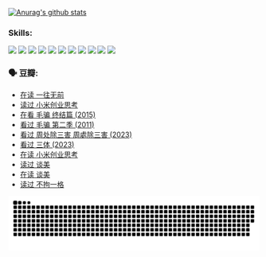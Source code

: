 
[![Anurag's github stats](https://github-readme-stats.vercel.app/api?username=w940853815)](https://github.com/anuraghazra/github-readme-stats)

### Skills:

<code><img height="32" src="https://cdn.jsdelivr.net/npm/simple-icons@v5/icons/python.svg"></code>
<code><img height="32" src="https://cdn.jsdelivr.net/npm/simple-icons@v5/icons/javascript.svg"></code>
<code><img height="32" src="https://cdn.jsdelivr.net/npm/simple-icons@v5/icons/django.svg"></code>
<code><img height="32" src="https://cdn.jsdelivr.net/npm/simple-icons@v5/icons/flask.svg"></code>
<code><img height="32" src="https://cdn.jsdelivr.net/npm/simple-icons@v5/icons/vuetify.svg"></code>
<code><img height="32" src="https://cdn.jsdelivr.net/npm/simple-icons@v5/icons/git.svg"></code>
<code><img height="32" src="https://cdn.jsdelivr.net/npm/simple-icons@v5/icons/docker.svg"></code>
<code><img height="32" src="https://cdn.jsdelivr.net/npm/simple-icons@v5/icons/postgresql.svg"></code>
<code><img height="32" src="https://cdn.jsdelivr.net/npm/simple-icons@v5/icons/elasticsearch.svg"></code>
<code><img height="32" src="https://cdn.jsdelivr.net/npm/simple-icons@v5/icons/macos.svg"></code>
<code><img height="32" src="https://cdn.jsdelivr.net/npm/simple-icons@v5/icons/linux.svg"></code>

### 🗣 豆瓣:

<!-- DOUBAN-ACTIVITIES:START -->
- [在读 一往无前](https://www.douban.com/people/136069238/status/4590507310/?_i=14501121)
- [读过 小米创业思考](https://www.douban.com/people/136069238/status/4590506983/?_i=14501121)
- [在看 毛骗 终结篇‎ (2015)](https://www.douban.com/people/136069238/status/4581971924/?_i=14501121)
- [看过 毛骗 第二季‎ (2011)](https://www.douban.com/people/136069238/status/4581971810/?_i=14501121)
- [看过 周处除三害 周處除三害‎ (2023)](https://www.douban.com/people/136069238/status/4575646701/?_i=14501121)
- [看过 三体‎ (2023)](https://www.douban.com/people/136069238/status/4574263039/?_i=14501121)
- [在读 小米创业思考](https://www.douban.com/people/136069238/status/4572047905/?_i=14501121)
- [读过 谈美](https://www.douban.com/people/136069238/status/4572047629/?_i=14501121)
- [在读 谈美](https://www.douban.com/people/136069238/status/4560861771/?_i=14501121)
- [读过 不拘一格](https://www.douban.com/people/136069238/status/4560861445/?_i=14501121)
<!-- DOUBAN-ACTIVITIES:END -->


![Snake animation](https://raw.githubusercontent.com/w940853815/w940853815/output/github-contribution-grid-snake.svg)

<!--
**w940853815/w940853815** is a ✨ _special_ ✨ repository because its `README.md` (this file) appears on your GitHub profile.

Here are some ideas to get you started:

- 🔭 I’m currently working on ...
- 🌱 I’m currently learning ...
- 👯 I’m looking to collaborate on ...
- 🤔 I’m looking for help with ...
- 💬 Ask me about ...
- 📫 How to reach me: ...
- 😄 Pronouns: ...
- ⚡ Fun fact: ...
-->
